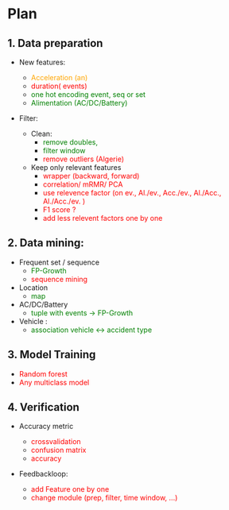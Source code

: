 # Plan

## 1. Data preparation
- New features: 
  - <span style="color:orange"> Acceleration (an)
  - <span style="color:red"> duration( events)
  - <span style="color:green"> one hot encoding event, seq or set
  - <span style="color:green"> Alimentation (AC/DC/Battery)

- Filter:
  - Clean:
    - <span style="color:green"> remove doubles,
    - <span style="color:green"> filter window
    - <span style="color:red"> remove outliers (Algerie)
  - Keep only relevant features
    - <span style="color:red"> wrapper (backward, forward)
    - <span style="color:red"> correlation/ mRMR/ PCA
    - <span style="color:red"> use relevence factor (on ev., Al./ev., Acc./ev., Al./Acc., Al./Acc./ev. )
    - <span style="color:red"> F1 score ?
    - <span style="color:red"> add less relevent factors one by one

## 2. Data mining:
- Frequent set / sequence
  - <span style="color:green"> FP-Growth
  - <span style="color:red"> sequence mining
- Location
    - <span style="color:green"> map
- AC/DC/Battery
   - <span style="color:green"> tuple with events -> FP-Growth
- Vehicle :
   - <span style="color:green"> association vehicle <-> accident type

## 3. Model Training
- <span style="color:red"> Random forest
- <span style="color:red"> Any multiclass model

## 4. Verification 
- Accuracy metric
  - <span style="color:red"> crossvalidation
  - <span style="color:red"> confusion matrix
  - <span style="color:red"> accuracy
    
- Feedbackloop:
  - <span style="color:red"> add Feature one by one
  - <span style="color:red"> change module (prep, filter, time window, ...)

